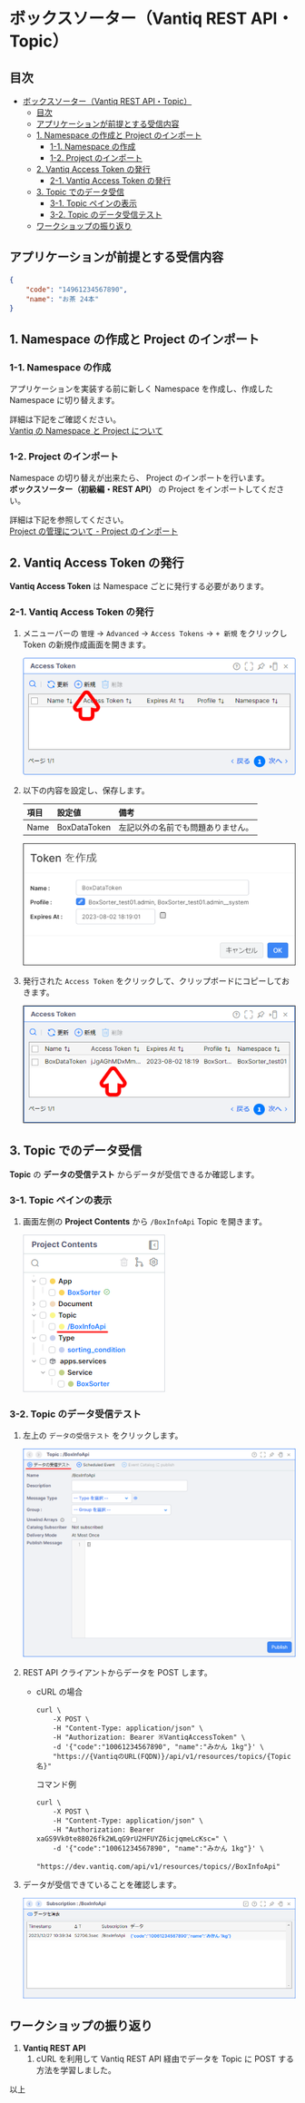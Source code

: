 # ボックスソーター（Vantiq REST API・Topic）

## 目次

- [ボックスソーター（Vantiq REST API・Topic）](#ボックスソーターvantiq-rest-apitopic)
  - [目次](#目次)
  - [アプリケーションが前提とする受信内容](#アプリケーションが前提とする受信内容)
  - [1. Namespace の作成と Project のインポート](#1-namespace-の作成と-project-のインポート)
    - [1-1. Namespace の作成](#1-1-namespace-の作成)
    - [1-2. Project のインポート](#1-2-project-のインポート)
  - [2. Vantiq Access Token の発行](#2-vantiq-access-token-の発行)
    - [2-1. Vantiq Access Token の発行](#2-1-vantiq-access-token-の発行)
  - [3. Topic でのデータ受信](#3-topic-でのデータ受信)
    - [3-1. Topic ペインの表示](#3-1-topic-ペインの表示)
    - [3-2. Topic のデータ受信テスト](#3-2-topic-のデータ受信テスト)
  - [ワークショップの振り返り](#ワークショップの振り返り)

## アプリケーションが前提とする受信内容

```json
{
    "code": "14961234567890",
    "name": "お茶 24本"
}
```

## 1. Namespace の作成と Project のインポート

### 1-1. Namespace の作成

アプリケーションを実装する前に新しく Namespace を作成し、作成した Namespace に切り替えます。  

詳細は下記をご確認ください。  
[Vantiq の Namespace と Project について](/vantiq-introduction/apps-development/vantiq-basic/namespace/readme.md)

### 1-2. Project のインポート

Namespace の切り替えが出来たら、 Project のインポートを行います。  
**ボックスソーター（初級編・REST API）** の Project をインポートしてください。  

詳細は下記を参照してください。  
[Project の管理について - Project のインポート](/vantiq-introduction/apps-development/vantiq-basic/project/readme.md#project-のインポート)

## 2. Vantiq Access Token の発行

**Vantiq Access Token** は Namespace ごとに発行する必要があります。

### 2-1. Vantiq Access Token の発行

1. メニューバーの `管理` -> `Advanced` -> `Access Tokens` -> `+ 新規` をクリックし Token の新規作成画面を開きます。

   ![accesstoken_01](./imgs/accesstoken_01.png)

1. 以下の内容を設定し、保存します。

   |項目|設定値|備考|
   |-|-|-|
   |Name|BoxDataToken|左記以外の名前でも問題ありません。|

   ![accesstoken_02](./imgs/accesstoken_02.png)

1. 発行された `Access Token` をクリックして、クリップボードにコピーしておきます。

   ![accesstoken_03](./imgs/accesstoken_03.png)

## 3. Topic でのデータ受信

**Topic** の **データの受信テスト** からデータが受信できるか確認します。  

### 3-1. Topic ペインの表示

1. 画面左側の **Project Contents** から `/BoxInfoApi` Topic を開きます。
   
   ![project-contents_topic.png](./imgs/project-contents_topic.png)

### 3-2. Topic のデータ受信テスト

1. 左上の `データの受信テスト` をクリックします。

   ![boxinfoapi.png](./imgs/boxinfoapi.png)

1. REST API クライアントからデータを POST します。

   - cURL の場合

     ```shell
     curl \
         -X POST \
         -H "Content-Type: application/json" \
         -H "Authorization: Bearer ※VantiqAccessToken" \
         -d '{"code":"10061234567890", "name":"みかん 1kg"}' \
         "https://{VantiqのURL(FQDN)}/api/v1/resources/topics/{Topic名}"
     ```

     コマンド例

     ```shell
     curl \
         -X POST \
         -H "Content-Type: application/json" \
         -H "Authorization: Bearer xaGS9Vk0te88026fk2WLqG9rU2HFUYZ6icjqmeLcKsc=" \
         -d '{"code":"10061234567890", "name":"みかん 1kg"}' \
         "https://dev.vantiq.com/api/v1/resources/topics//BoxInfoApi"
     ```

1. データが受信できていることを確認します。

   ![topic_subscribe.png](./imgs/topic_subscribe.png)

## ワークショップの振り返り

1. **Vantiq REST API**
   1. cURL を利用して Vantiq REST API 経由でデータを Topic に POST する方法を学習しました。

以上

